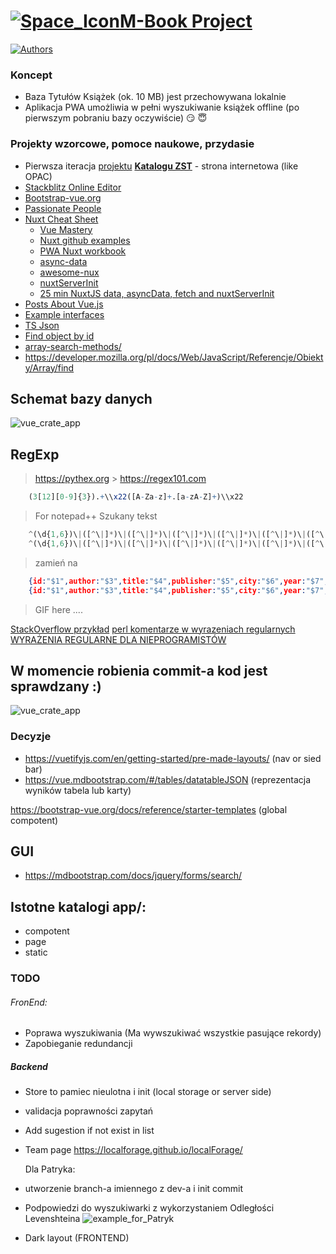 # <a href="https://pwsz.jetbrains.space/p/nos/checklists">![Space_Icon](./docs/space_icon.svg)</a>[M-Book Project](https://pwsz.jetbrains.space/p/nos/checklists)

[
![Authors](docs/authors.png)
](https://docs.google.com/document/d/1wINwCWPQtst-vIdEWe1Ug0ty0_JZGyYkeoQt_ZbO-8c/edit?usp=sharing)

### Koncept

- Baza Tytułów Książek (ok. 10 MB) jest przechowywana lokalnie
- Aplikacja PWA umożliwia w pełni wyszukiwanie książek offline (po pierwszym pobraniu bazy oczywiście) :smirk: :innocent:

### Projekty wzorcowe, pomoce naukowe, przydasie

- Pierwsza iteracja [projektu](https://github.com/informacja/szukaj) [**Katalogu ZST**](https://katalog.zst-tarnow.pl) - strona internetowa (like OPAC)
- [Stackblitz Online Editor](https://stackblitz.com-)
- [Bootstrap-vue.org](https://bootstrap-vue.org/docs/components/badge)
- [Passionate People](https://passionatepeople.io/#our-expertise)
- [Nuxt Cheat Sheet](https://github.com/Mario62/PWA_TS/blob/dev/docs/Nuxtjs-Cheat-Sheet.pdf)
  - [Vue Mastery](https://medium.com/vue-mastery)
  - [Nuxt github examples ](https://github.com/nuxt/nuxt.js/tree/dev/examples)
  * [PWA Nuxt workbook](https://pwa.nuxtjs.org/modules/workbox.html#options)
  * [async-data](https://nuxtjs.org/guide/async-data)
  * [awesome-nux](https://github.com/nuxt-community/awesome-nux)
  * [nuxtServerInit](https://nuxtjs.org/guide/vuex-store/#the-nuxtserverinit-action)
  - [25 min NuxtJS data, asyncData, fetch and nuxtServerInit](https://www.youtube.com/watch?v=NDVCquHbFIM)
- [Posts About Vue.js](https://alligator.io/vuejs/)
- [Example interfaces](https://alligator.io/vuejs/using-typescript-with-vue/)
- [TS Json](http://choly.ca/post/typescript-json/)
- [Find object by id](https://stackoverflow.com/questions/7364150/find-object-by-id-in-an-array-of-javascript-objects)
- [array-search-methods/](https://alligator.io/js/array-search-methods/)
- https://developer.mozilla.org/pl/docs/Web/JavaScript/Referencje/Obiekty/Array/find

## Schemat bazy danych

![vue_crate_app](./docs/All.png)

## RegExp

> https://pythex.org > https://regex101.com

```r
    (3[12][0-9]{3}).+\\x22([A-Za-z]+.[a-zA-Z]+)\\x22
```

> For notepad++ Szukany tekst

```ts
    ^(\d{1,6})\|([^\|]*)\|([^\|]*)\|([^\|]*)\|([^\|]*)\|([^\|]*)\|([^\|]*)\|([^\|]*)\|([^\d]+)
    ^(\d{1,6})\|([^\|]*)\|([^\|]*)\|([^\|]*)\|([^\|]*)\|([^\|]*)\|([^\|]*)\|([^\|]*)\|([^\d|\n|\r]+)
```

> zamień na

```json
    {id:"$1",author:"$3",title:"$4",publisher:"$5",city:"$6",year:"$7",category:"$8" }\n
    {id:"$1",author:"$3",title:"$4",publisher:"$5",city:"$6",year:"$7",categoryS:"$9" },
```

> GIF here ....

[StackOverflow przykład](https://stackoverflow.com/questions/2013124/regex-matching-up-to-the-first-occurrence-of-a-character)
[perl komentarze w wyrazeniach regularnych](https://linuxexpert.pl/posts/2694/perl-komentarze-w-wyrazeniach-regularnych)
[WYRAŻENIA REGULARNE DLA NIEPROGRAMISTÓW](http://namiekko.pl/2016/12/09/wyrazenia-regularne-dla-nieprogramistow)

## W momencie robienia commit-a kod jest sprawdzany :)

![vue_crate_app](./docs/lint.png)

### Decyzje

- https://vuetifyjs.com/en/getting-started/pre-made-layouts/ (nav or sied bar)
- https://vue.mdbootstrap.com/#/tables/datatableJSON (reprezentacja wyników tabela lub karty)

https://bootstrap-vue.org/docs/reference/starter-templates (global compotent)

## GUI

- https://mdbootstrap.com/docs/jquery/forms/search/

## Istotne katalogi app/:

- compotent
- page
- static

### TODO

###### FronEnd:

- Poprawa wyszukiwania (Ma wywszukiwać wszystkie pasujące rekordy)
- Zapobieganie redundancji

##### Backend

- Store to pamiec nieulotna i init (local storage or server side)
- validacja poprawności zapytań
- Add sugestion if not exist in list

- Team page
  https://localforage.github.io/localForage/


  Dla Patryka:

- utworzenie branch-a imiennego z dev-a i init commit
- Podpowiedzi do wyszukiwarki z wykorzystaniem Odległości Levenshteina 
  ![example_for_Patryk](docs\searchPatryk.png)
- Dark layout (FRONTEND)
